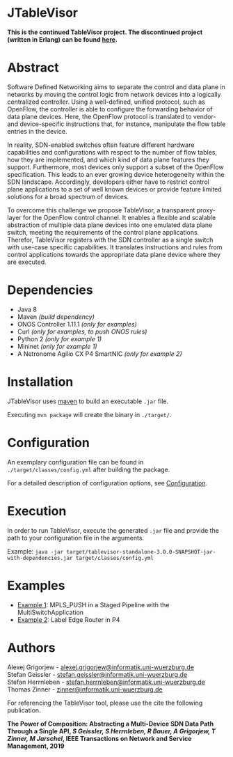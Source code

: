 # JTableVisor

**This is the continued TableVisor project. The discontinued project (written in Erlang) can be found [here](https://github.com/lsinfo3/TableVisor).**

# Abstract

Software Defined Networking aims to separate the control and data plane in networks by moving the control logic from network devices into a logically centralized controller. Using a well-defined, unified protocol, such as OpenFlow, the controller is able to configure the forwarding behavior of data plane devices. Here, the OpenFlow protocol is translated to vendor- and device-specific instructions that, for instance, manipulate the flow table entries in the device.
  
In reality, SDN-enabled switches often feature different hardware capabilities and configurations with respect to the number of flow tables, how they are implemented, and which kind of data plane features they support. Furthermore, most devices only support a subset of the OpenFlow specification. This leads to an ever growing device heterogeneity within the SDN landscape. Accordingly, developers either have to restrict control plane applications to a set of well known devices or provide feature limited solutions for a broad spectrum of devices.

To overcome this challenge we propose TableVisor, a transparent proxy-layer for the OpenFlow control channel.
It enables a flexible and scalable abstraction of multiple data plane devices into one emulated data plane switch, meeting the requirements of the control plane applications. 
Therefor, TableVisor registers with the SDN controller as a single switch with use-case specific capabilities. It translates instructions and rules from control applications towards the appropriate data plane device where they are executed.

# Dependencies

* Java 8
* Maven _(build dependency)_
* ONOS Controller 1.11.1 _(only for examples)_
* Curl _(only for examples, to push ONOS rules)_
* Python 2 _(only for example 1)_
* Mininet _(only for example 1)_
* A Netronome Agilio CX P4 SmartNIC _(only for example 2)_

# Installation

JTableVisor uses [maven](https://maven.apache.org/) to build an executable `.jar` file.

Executing `mvn package` will create the binary in `./target/`.

# Configuration

An exemplary configuration file can be found in `./target/classes/config.yml` after building the package.

For a detailed description of configuration options, see [Configuration](doc/CONFIG.md).

# Execution

In order to run TableVisor, execute the generated `.jar` file and provide the path to your configuration file in the arguments.

Example: `java -jar target/tablevisor-standalone-3.0.0-SNAPSHOT-jar-with-dependencies.jar target/classes/config.yml`

# Examples

- [Example 1](./example1/): MPLS_PUSH in a Staged Pipeline with the MultiSwitchApplication
- [Example 2](./example2/): Label Edge Router in P4

# Authors

Alexej Grigorjew - <alexej.grigorjew@informatik.uni-wuerzburg.de>  
Stefan Geissler - <stefan.geissler@informatik.uni-wuerzburg.de>  
Stefan Herrnleben - <stefan.herrnleben@informatik.uni-wuerzburg.de>  
Thomas Zinner - <zinner@informatik.uni-wuerzburg.de>

For referencing the TableVisor tool, please use the cite the following publication.

**The Power of Composition: Abstracting a Multi-Device SDN Data Path Through a Single API, _S Geissler, S Herrnleben, R Bauer, A Grigorjew, T Zinner, M Jarschel_, IEEE Transactions on Network and Service Management, 2019**
